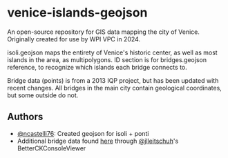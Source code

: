 
# venice-islands-geojson

An open-source repository for GIS data mapping the city of Venice.   Originally created for use by WPI VPC in 2024.

isoli.geojson maps the entirety of Venice's historic center, as well as most islands in the area, as multipolygons. ID section is for bridges.geojson reference, to recognize which islands each bridge connects to.

Bridge data (points) is from a 2013 IQP project, but has been updated with recent changes. All bridges in the main city contain geological coordinates, but some outside do not.

## Authors

- [@ncastelli76](https://www.github.com/ncastelli76): Created geojson for isoli + ponti
- Additional bridge data found [here](https://jlleitschuh.org/BetterCKConsoleViewer/#/group-uiGrid/MERGE%20Ponti) through [@jlleitschuh](https://github.com/JLLeitschuh)'s BetterCKConsoleViewer

